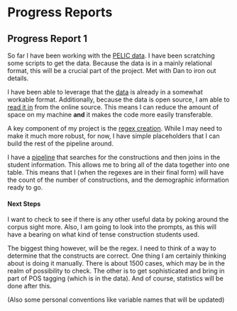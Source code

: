 # Progress Reports

## Progress Report 1

So far I have been working with the [PELIC data](https://eli-data-mining-group.github.io/Pitt-ELI-Corpus/). I have been scratching some scripts to get the data. Because the data is in a mainly relational format, this will be a crucial part of the project. Met with Dan to iron out details.

I have been able to leverage that the [data](https://github.com/ELI-Data-Mining-Group/PELIC-dataset) is already in a somewhat workable format. Additionally, because the data is open source, I am able to [read it in](https://github.com/ClassOrg-Data-Sci-2024/Future-Tense-Construction-L2English/blob/main/FutureTenseConstructionL2English.md#load-data) from the online source. This means I can reduce the amount of space on my machine **and** it makes the code more easily transferable.

A key component of my project is the [regex creation](https://github.com/ClassOrg-Data-Sci-2024/Future-Tense-Construction-L2English/blob/main/FutureTenseConstructionL2English.md#set-the-regex---these-will-likely-change). While I may need to make it much more robust, for now, I have simple placeholders that I can build the rest of the pipeline around.

I have a [pipeline](https://github.com/ClassOrg-Data-Sci-2024/Future-Tense-Construction-L2English/blob/main/FutureTenseConstructionL2English.md#set-the-regex---these-will-likely-change) that searches for the constructions and then joins in the student information. This allows me to bring all of the data together into one table. This means that I (when the regexes are in their final form) will have the count of the number of constructions, and the demographic information ready to go.

#### Next Steps

I want to check to see if there is any other useful data by poking around the corpus sight more. Also, I am going to look into the prompts, as this will have a bearing on what kind of tense construction students used.

The biggest thing however, will be the regex. I need to think of a way to determine that the constructs are correct. One thing I am certainly thinking about is doing it manually. There is about 1500 cases, which may be in the realm of possibility to check. The other is to get sophisticated and bring in part of POS tagging (which is in the data). And of course, statistics will be done after this.

(Also some personal conventions like variable names that will be updated)
